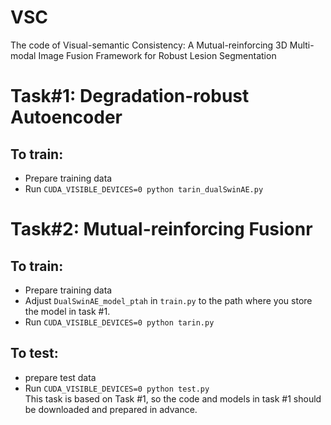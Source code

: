 # VSC
The code of Visual-semantic Consistency: A Mutual-reinforcing 3D Multi-modal Image Fusion Framework for Robust Lesion Segmentation
<br>
# Task#1: Degradation-robust Autoencoder<br>
## To train:<br>
* Prepare training data<br>
* Run ```CUDA_VISIBLE_DEVICES=0 python tarin_dualSwinAE.py```<br>

# Task#2: Mutual-reinforcing Fusionr<br>
## To train:<br>
* Prepare training data<br>
* Adjust ```DualSwinAE_model_ptah``` in ```train.py``` to the path where you store the model in task #1.<br>
* Run ```CUDA_VISIBLE_DEVICES=0 python tarin.py```<br>
## To test:<br>
* prepare test data<br>
* Run ```CUDA_VISIBLE_DEVICES=0 python test.py```<br>
This task is based on Task #1, so the code and models in task #1 should be downloaded and prepared in advance.<br>  
